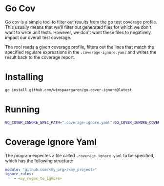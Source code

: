 # Go Cov

Go cov is a simple tool to filter out results from the go test coverage profile. 
This usually means that we'll filter out generated files for which we don't want to write unit tests. However, we don't want these files to
negatively impact our overall test coverage.

The rool reads a given coverage profile, filters out the lines that match the specified regulare expressions in the `.coverage-ignore.yaml` and writes
the result back to the coverage report.

# Installing

```bash
go install github.com/wimspaargaren/go-cover-ignore@latest
```

# Running

```bash
GO_COVER_IGNORE_SPEC_PATH=".coverage-ignore.yaml" GO_COVER_IGNORE_COVER_PROFILE_PATH="cover.out" go-cover-ignore
```


# Coverage Ignore Yaml

The program expectes a file called `.coverage-ignore.yaml` to be specified, which has the following structure:

```YAML
module: "github.com/<my_org>/<my_project>"
ignore_rules:
    - <my_regex_to_ignore>
```
